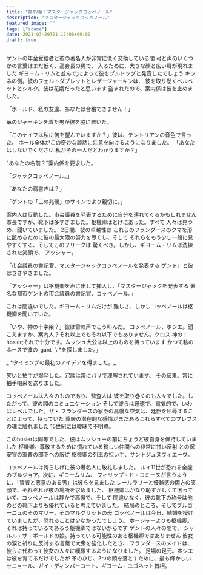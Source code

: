 ```yaml
---
title: "第IV章：マスタージャックコッペノール"
description: "マスタージャックコッペノール"
featured_image: ""
tags: ["scene"]
date: 2021-03-29T01:17:06+09:00
draft: true
---
```


ゲントの年金受給者と彼の著名人が非常に低く交換している間
弓と声のいくつかの言葉はまだ低く、高身長の男で、
入るために、大きな顔と広い肩が現れました
ギヨーム・リムと並んで;によって彼をブルドッグと発音したでしょう
キツネの側。彼のフェルトダブレットとレザージャーキンは、
彼を取り巻くベルベットとシルク。彼は花婿だったと思います
盗まれたので、案内係は彼を止めました。

「ホールド、私の友達、あなたは合格できません！」

革のジャーキンを着た男が彼を脇に置いた。

「このナイフは私に何を望んでいますか？」彼は、テントリアンの音色で言った、
ホール全体がこの奇妙な談話に注意を向けるようになりました。 「あなたはしないでください
私がその一人だとわかりますか？」

"あなたの名前？"案内係を要求した。

「ジャックコッペノール。」

「あなたの肩書きは？」

「ゲントの「三の兆候」のサインでより親切に。」

案内人は反動した。市会議員を発表するために自分を連れてくるかもしれません
市長ですが、靴下は多すぎました。枢機卿はとげにあった。すべて
人々は見つめ、聞いていました。 2日間、彼の卓越性は
これらのフランダースのクマを形に舐めるために彼の最大限の努力を尽くし、そして
それらをもう少し一般に見やすくする、そしてこのフリークは
驚くべき。しかし、ギヨーム・リムは洗練された笑顔で、
アッシャー。

「市会議員の書記官、マスタージャックコッペノールを発表する
ゲント」と彼はささやきました。

「アッシャー」は枢機卿を声に出して挿入し、「マスタージャックを発表する
著名な都市ゲントの市会議員の書記官、コッペノール。」

これは間違いでした。ギヨーム・リムだけが
難しさ、しかしコッペノールは枢機卿を聞いていた。

「いや、神の十字架？」彼は雷の声でこう叫んだ。
コッペノール、ホシエ。聞こえますか、案内人？それ以上でもそれ以下でもありません。クロス
神の！ hosier;それで十分です。ムッシュ大公は以上のものを持っています
かつて私のホースで彼の_gant_ \ *を探しました。」

_ *タイミングの最初のアイデアを得ました。_

笑いと拍手が爆発した。冗談は常にパリで理解されています、
その結果、常に拍手喝采を送りました。

コッペノールは人々のものであり、監査人は
彼を取り巻くのも人々でした。したがって、彼の間のコミュニケーション
そして彼らは迅速で、電気的で、いわばレベルでした。ザ・
フランダースの家臣の高慢な空気は、廷臣を屈辱することによって、持っていた
尊厳の潜在的な感情がまだあるこれらすべてのプレブスの魂に触れました
15世紀には曖昧で不明瞭。

このhosierは同等でした、彼はムッシューの前にちょうど彼自身を保持していました
枢機卿。尊敬するために慣れている貧しい仲間への非常に甘い反射
との保安官の軍曹の部下への服従
枢機卿の列車の担い手、サントジュヌヴィエーヴ。

コッペノールは誇らしげに彼の著名人に敬礼しました。
ルイ11世が恐れる全能のブルジョア。次に、ギヨームリム、
フィリップ・ド・コミーヌが言うように、「賢者と悪意のある男」は彼らを見ました
レールラリーと優越感の両方の笑顔で、それぞれが彼の場所を求めました、
枢機卿はかなり恥ずかしくて困っていて、コッペノールは静かで高慢で、そして
間違いなく、彼の靴下の称号は他のどの靴下よりも優れていると考えていました。
結局のところ、そしてブルゴーニュのそのマリー、そのマルグリットの母
コッペノールは今日、結婚を授けていましたが、恐れることは少なかったでしょう。
ホージャーよりも枢機卿。それは持っているであろう枢機卿ではないからです
ゲントの人々の間で、
シャルル・ザ・ボールドの娘。持っている可能性のある枢機卿ではありません
彼女の涙と祈りに反対する言葉で大衆を強化したとき、
フランダースのメイドは、彼らに代わって彼女の人々に嘆願するようになりました。
足場の足元。ホシエは彼を育てるだけでしたが
革のひじ、2つの頭を落とすために、最も輝かしい
セニョール、ガイ・ディンバーコート、ギヨーム・ユゴネット首相。